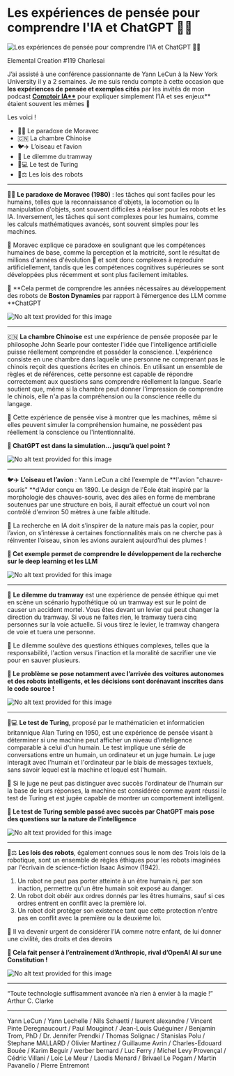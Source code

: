 # Les expériences de pensée pour comprendre l'IA et ChatGPT 🧠🤖
![Les expériences de pensée pour comprendre l'IA et ChatGPT 🧠🤖](https://media.licdn.com/dms/image/D4E12AQHVsim6yRy4hA/article-cover_image-shrink_720_1280/0/1683063236782?e=2147483647&v=beta&t=NAYbEGTYpE6C7Ezl0F4-wDi9LpjoC7nENVP4aDD_OqY)

Elemental Creation #119 Charlesai

J’ai assisté à une conférence passionnante de Yann LeCun à la New York University il y a 2 semaines. Je me suis rendu compte à cette occasion que **les expériences de pensée et exemples cités** par les invités de mon podcast **[Comptoir IA**](https://podcasters.spotify.com/pod/show/nicolas-guyon)** pour expliquer simplement l’IA et ses enjeux** étaient souvent les mêmes 🙌

Les voici !

  * 🤖👨 Le paradoxe de Moravec
  * 🇨🇳 La chambre Chinoise
  * 🐦✈️ L’oiseau et l’avion
  * 🚃 Le dilemme du tramway
  * 🤖💻 Le test de Turing
  * 🤖⚖️ Les lois des robots

* * *

🤖👨  **Le paradoxe de Moravec (1980)** : les tâches qui sont faciles pour les humains, telles que la reconnaissance d'objets, la locomotion ou la manipulation d'objets, sont souvent difficiles à réaliser pour les robots et les IA. Inversement, les tâches qui sont complexes pour les humains, comme les calculs mathématiques avancés, sont souvent simples pour les machines.

🔸 Moravec explique ce paradoxe en soulignant que les compétences humaines de base, comme la perception et la motricité, sont le résultat de millions d'années d'évolution 🦖 et sont donc complexes à reproduire artificiellement, tandis que les compétences cognitives supérieures se sont développées plus récemment et sont plus facilement imitables.

🔹 **Cela permet de comprendre les années nécessaires au développement des robots de **Boston Dynamics** par rapport à l’émergence des LLM comme **ChatGPT

![No alt text provided for this image](//:0)

* * *

🇨🇳 **La chambre Chinoise** est une expérience de pensée proposée par le philosophe John Searle pour contester l'idée que l'intelligence artificielle puisse réellement comprendre et posséder la conscience. L'expérience consiste en une chambre dans laquelle une personne ne comprenant pas le chinois reçoit des questions écrites en chinois. En utilisant un ensemble de règles et de références, cette personne est capable de répondre correctement aux questions sans comprendre réellement la langue. Searle soutient que, même si la chambre peut donner l'impression de comprendre le chinois, elle n'a pas la compréhension ou la conscience réelle du langage.

🔸 Cette expérience de pensée vise à montrer que les machines, même si elles peuvent simuler la compréhension humaine, ne possèdent pas réellement la conscience ou l'intentionnalité.

**🔹 ChatGPT est dans la simulation… jusqu’à quel point ?**

![No alt text provided for this image](//:0)

* * *

🐦✈️ **L’oiseau et l’avion** : Yann LeCun a cité l’exemple de **l'avion "chauve-souris" **d'Ader conçu en 1890. Le design de l'Éole était inspiré par la morphologie des chauves-souris, avec des ailes en forme de membrane soutenues par une structure en bois, il aurait effectué un court vol non contrôlé d'environ 50 mètres à une faible altitude.

🔸 La recherche en IA doit s’inspirer de la nature mais pas la copier, pour l’avion, on s’intéresse à certaines fonctionnalités mais on ne cherche pas à réinventer l’oiseau, sinon les avions auraient aujourd’hui des plumes !

**🔹 Cet exemple permet de comprendre le développement de la recherche sur le deep learning et les LLM**

![No alt text provided for this image](//:0)

* * *

🚃 **Le dilemme du tramway** est une expérience de pensée éthique qui met en scène un scénario hypothétique où un tramway est sur le point de causer un accident mortel. Vous êtes devant un levier qui peut changer la direction du tramway. Si vous ne faites rien, le tramway tuera cinq personnes sur la voie actuelle. Si vous tirez le levier, le tramway changera de voie et tuera une personne.

🔸 Le dilemme soulève des questions éthiques complexes, telles que la responsabilité, l'action versus l'inaction et la moralité de sacrifier une vie pour en sauver plusieurs.

**🔹 Le problème se pose notamment avec l’arrivée des voitures autonomes et des robots intelligents, et les décisions sont dorénavant inscrites dans le code source !**

![No alt text provided for this image](//:0)

* * *

🤖💻 **Le test de Turing**, proposé par le mathématicien et informaticien britannique Alan Turing en 1950, est une expérience de pensée visant à déterminer si une machine peut afficher un niveau d'intelligence comparable à celui d'un humain. Le test implique une série de conversations entre un humain, un ordinateur et un juge humain. Le juge interagit avec l'humain et l'ordinateur par le biais de messages textuels, sans savoir lequel est la machine et lequel est l'humain.

🔸 Si le juge ne peut pas distinguer avec succès l'ordinateur de l'humain sur la base de leurs réponses, la machine est considérée comme ayant réussi le test de Turing et est jugée capable de montrer un comportement intelligent.

**🔹 Le test de Turing semble passé avec succès par ChatGPT mais pose des questions sur la nature de l’intelligence**

![No alt text provided for this image](//:0)

* * *

🤖⚖️ **Les lois des robots**, également connues sous le nom des Trois lois de la robotique, sont un ensemble de règles éthiques pour les robots imaginées par l'écrivain de science-fiction Isaac Asimov (1942).

  1. Un robot ne peut pas porter atteinte à un être humain ni, par son inaction, permettre qu'un être humain soit exposé au danger.
  2. Un robot doit obéir aux ordres donnés par les êtres humains, sauf si ces ordres entrent en conflit avec la première loi.
  3. Un robot doit protéger son existence tant que cette protection n'entre pas en conflit avec la première ou la deuxième loi.

🔸 Il va devenir urgent de considérer l’IA comme notre enfant, de lui donner une civilité, des droits et des devoirs

**🔹 Cela fait penser à l’entraînement d’**Anthropic**, rival d’**OpenAI** AI sur une Constitution !**

![No alt text provided for this image](//:0)

* * *

“Toute technologie suffisamment avancée n’a rien à envier à la magie !” Arthur C. Clarke

* * *

Yann LeCun / Yann Lechelle / Nils Schaetti / laurent alexandre / Vincent Pinte Deregnaucourt / Paul Mouginot / Jean-Louis Quéguiner / Benjamin Trom, PhD / Dr. Jennifer Prendki / Thomas Solignac / Stanislas Polu / Stephane MALLARD / Olivier Martinez / Guillaume Avrin / Charles-Edouard Bouée / Karim Beguir / werber bernard / Luc Ferry / Michel Levy Provençal / Cédric Villani / Loic Le Meur / Laodis Menard / Brivael Le Pogam / Martin Pavanello / Pierre Entremont
